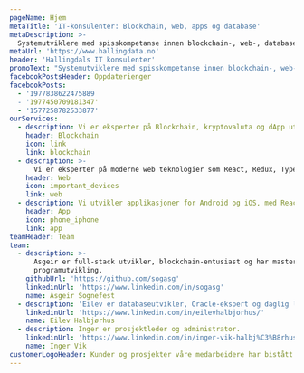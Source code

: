 ```yaml
---
pageName: Hjem
metaTitle: 'IT-konsulenter: Blockchain, web, apps og database'
metaDescription: >-
  Systemutviklere med spisskompetanse innen blockchain-, web-, database- og app utvikling
metaUrl: 'https://www.hallingdata.no'
header: 'Hallingdals IT konsulenter'
promoText: "Systemutviklere med spisskompetanse innen blockchain-, web-, database- og app utvikling"
facebookPostsHeader: Oppdaterienger
facebookPosts:
  - '1977838622475889
  - '1977450709181347'
  - '1577258782533877'
ourServices:
  - description: Vi er eksperter på Blockchain, kryptovaluta og dApp utvikling.
    header: Blockchain
    icon: link
    link: blockchain
  - description: >-
      Vi er eksperter på moderne web teknologier som React, Redux, TypeScript, Node.js og serverless.
    header: Web
    icon: important_devices
    link: web
  - description: Vi utvikler applikasjoner for Android og iOS, med React Native.
    header: App
    icon: phone_iphone
    link: app
teamHeader: Team
team:
  - description: >-
      Asgeir er full-stack utvikler, blockchain-entusiast og har mastergrad i
      programutvikling.
    githubUrl: 'https://github.com/sogasg'
    linkedinUrl: 'https://www.linkedin.com/in/sogasg'
    name: Asgeir Sognefest
  - description: 'Eilev er databaseutvikler, Oracle-ekspert og daglig leder.'
    linkedinUrl: 'https://www.linkedin.com/in/eilevhalbjorhus/'
    name: Eilev Halbjørhus
  - description: Inger er prosjektleder og administrator.
    linkedinUrl: 'https://www.linkedin.com/in/inger-vik-halbj%C3%B8rhus-99713939/?ppe=1'
    name: Inger Vik
customerLogoHeader: Kunder og prosjekter våre medarbeidere har bistått
---
```



